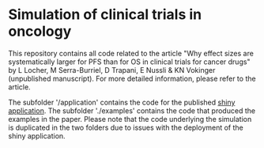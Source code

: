 # Simulation of clinical trials in oncology

This repository contains all code related to the article "Why effect sizes are systematically larger for PFS than for OS in clinical trials for cancer drugs" by L Locher, M Serra-Burriel, D Trapani, E Nussli & KN Vokinger (unpublished manuscript). For more detailed information, please refer to the article.

The subfolder '/application' contains the code for the published [shiny application](https://lulocher.shinyapps.io/oncology-trial-simulator/). The subfolder './examples' contains the code that produced the examples in the paper. Please note that the code underlying the simulation is duplicated in the two folders due to issues with the deployment of the shiny application.
